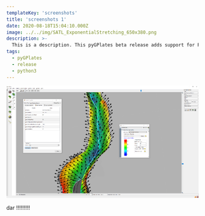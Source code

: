```yaml
---
templateKey: 'screenshots'
title: 'screenshots 1'
date: 2020-08-18T15:04:10.000Z
image: ../../img/SATL_ExponentialStretching_650x380.png
description: >-
  This is a description. This pyGPlates beta release adds support for Python 3 (in addition to Python 2.7).
tags:
  - pyGPlates
  - release
  - python3
---
```

![pygplates_doc_contents](../../img/SATL_ExponentialStretching_650x380.png)

dar !!!!!!!!!
